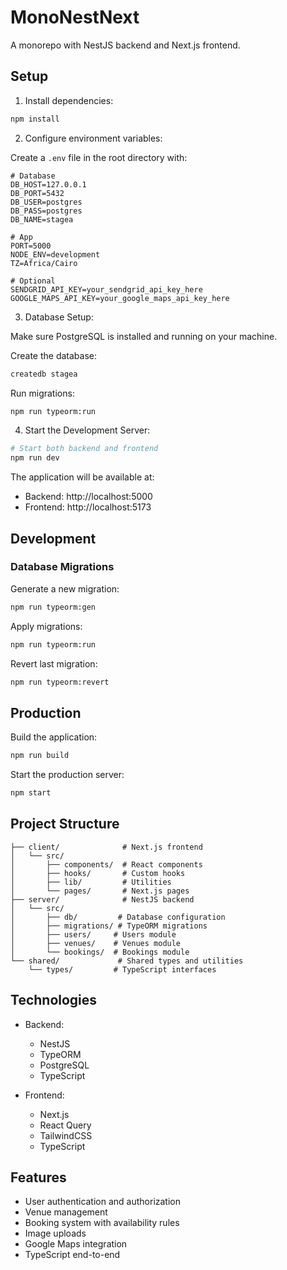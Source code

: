 # MonoNestNext

A monorepo with NestJS backend and Next.js frontend.

## Setup

1. Install dependencies:
```bash
npm install
```

2. Configure environment variables:

Create a `.env` file in the root directory with:

```env
# Database
DB_HOST=127.0.0.1
DB_PORT=5432
DB_USER=postgres
DB_PASS=postgres
DB_NAME=stagea

# App
PORT=5000
NODE_ENV=development
TZ=Africa/Cairo

# Optional
SENDGRID_API_KEY=your_sendgrid_api_key_here
GOOGLE_MAPS_API_KEY=your_google_maps_api_key_here
```

3. Database Setup:

Make sure PostgreSQL is installed and running on your machine.

Create the database:
```bash
createdb stagea
```

Run migrations:
```bash
npm run typeorm:run
```

4. Start the Development Server:

```bash
# Start both backend and frontend
npm run dev
```

The application will be available at:
- Backend: http://localhost:5000
- Frontend: http://localhost:5173

## Development

### Database Migrations

Generate a new migration:
```bash
npm run typeorm:gen
```

Apply migrations:
```bash
npm run typeorm:run
```

Revert last migration:
```bash
npm run typeorm:revert
```

## Production

Build the application:
```bash
npm run build
```

Start the production server:
```bash
npm start
```

## Project Structure

```
├── client/              # Next.js frontend
│   └── src/
│       ├── components/  # React components
│       ├── hooks/       # Custom hooks
│       ├── lib/         # Utilities
│       └── pages/       # Next.js pages
├── server/              # NestJS backend
│   └── src/
│       ├── db/         # Database configuration
│       ├── migrations/ # TypeORM migrations
│       ├── users/     # Users module
│       ├── venues/    # Venues module
│       └── bookings/  # Bookings module
└── shared/             # Shared types and utilities
    └── types/         # TypeScript interfaces
```

## Technologies

- Backend:
  - NestJS
  - TypeORM
  - PostgreSQL
  - TypeScript

- Frontend:
  - Next.js
  - React Query
  - TailwindCSS
  - TypeScript

## Features

- User authentication and authorization
- Venue management
- Booking system with availability rules
- Image uploads
- Google Maps integration
- TypeScript end-to-end